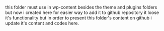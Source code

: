this folder must use in wp-content besides the theme and plugins folders
but now i created here for easier way to add it to github repository
it loose it's functionality but in order to present this folder's content on github
i update it's content and codes here.
